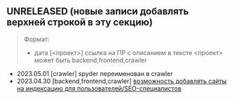 ## UNRELEASED (новые записи добавлять верхней строкой в эту секцию)
> Формат:
> * дата [<проект>] ссылка на ПР с описанием в тексте
> <проект> может быть backend,frontend,crawler

* 2023.05.01 [crawler] spyder переименован в crawler
* 2023.04.30 [backend,frontend,crawler] [возможность добавлять сайты на индексацию для пользователей/SEO-специалистов](https://github.com/svmitin/search_machine/pull/2)
